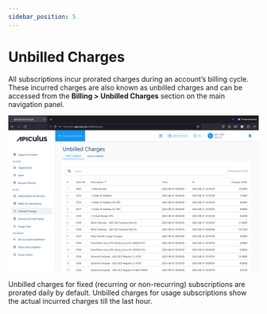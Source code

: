 ```yaml
---
sidebar_position: 5
---
```

# Unbilled Charges
All subscriptions incur prorated charges during an account’s billing cycle. These incurred charges are also known as unbilled charges and can be accessed from the **Billing > Unbilled Charges** section on the main navigation panel.

![Unbilled Charges](img/UnbilledCharges.png)

Unbilled charges for fixed (recurring or non-recurring) subscriptions are prorated daily by default. Unbilled charges for usage subscriptions show the actual incurred charges till the last hour.




